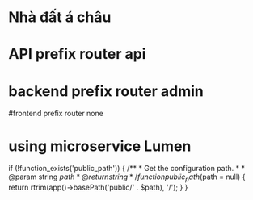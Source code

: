 # Nhà đất á châu
# API prefix router api
# backend prefix router admin
#frontend prefix router none
# using microservice Lumen
if (!function_exists('public_path')) {
    /**
     * Get the configuration path.
     *
     * @param  string $path
     * @return string
     */
    function public_path($path = null)
    {
        return rtrim(app()->basePath('public/' . $path), '/');
    }
}

